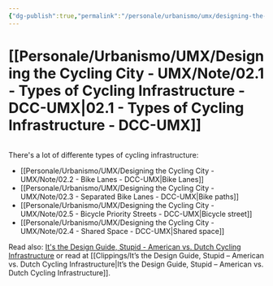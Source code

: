 ```yaml
---
{"dg-publish":true,"permalink":"/personale/urbanismo/umx/designing-the-cycling-city-umx/note/02-1-types-of-cycling-infrastructure-dcc-umx/","tags":["UNI"]}
---
```


# [[Personale/Urbanismo/UMX/Designing the Cycling City - UMX/Note/02.1 - Types of Cycling Infrastructure - DCC-UMX\|02.1 - Types of Cycling Infrastructure - DCC-UMX]]

```table-of-contents
```

There's a lot of differente types of cycling infrastructure:
- [[Personale/Urbanismo/UMX/Designing the Cycling City - UMX/Note/02.2 - Bike Lanes - DCC-UMX\|Bike Lanes]]
- [[Personale/Urbanismo/UMX/Designing the Cycling City - UMX/Note/02.3 - Separated Bike Lanes - DCC-UMX\|Bike paths]]
- [[Personale/Urbanismo/UMX/Designing the Cycling City - UMX/Note/02.5 - Bicycle Priority Streets - DCC-UMX\|Bicycle street]]
- [[Personale/Urbanismo/UMX/Designing the Cycling City - UMX/Note/02.4 - Shared Space - DCC-UMX\|Shared space]]

Read also: [It's the Design Guide, Stupid - American vs. Dutch Cycling Infrastructure](https://www.humankind.city/post/it-s-the-design-guide-stupid-american-vs-dutch-cycling-infrastructure) or read at [[Clippings/It’s the Design Guide, Stupid – American vs. Dutch Cycling Infrastructure\|It’s the Design Guide, Stupid – American vs. Dutch Cycling Infrastructure]].


